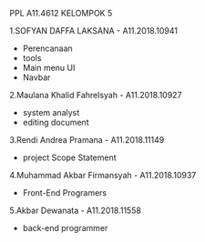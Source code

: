 PPL A11.4612 KELOMPOK 5

1.SOFYAN DAFFA LAKSANA - A11.2018.10941
- Perencanaan
- tools
- Main menu UI
- Navbar

2.Maulana Khalid Fahrelsyah - A11.2018.10927
 - system analyst
 - editing document

3.Rendi Andrea Pramana - A11.2018.11149
 - project Scope Statement

4.Muhammad Akbar Firmansyah - A11.2018.10937
 - Front-End Programers

5.Akbar Dewanata 		- A11.2018.11558
 - back-end programmer
